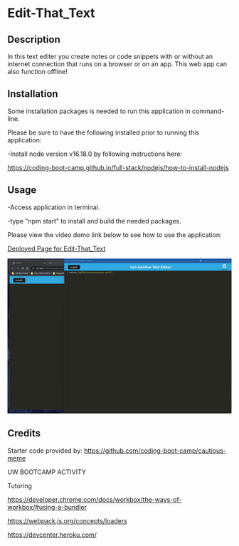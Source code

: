 # Edit-That_Text

## Description 
  
In this text editer you create notes or code snippets with or without an internet connection that runs on a browser or on an app.  This web app can also function offline!

## Installation

Some installation packages is needed to run this application in command-line.

Please be sure to have the following installed prior to running this application:

-Install node version v16.18.0 by following instructions here:

https://coding-boot-camp.github.io/full-stack/nodejs/how-to-install-nodejs


## Usage
-Access application in terminal.

-type "npm start" to install and build the needed packages.

Please view the video demo link below to see how to use the application:

<a href="https://thawing-sands-56221.herokuapp.com/">Deployed Page for Edit-That_Text</a>

    
![alt text](./Screenshot%202023-05-14%20124119.jpg)



## Credits

Starter code provided by: https://github.com/coding-boot-camp/cautious-meme

UW BOOTCAMP ACTIVITY

Tutoring

https://developer.chrome.com/docs/workbox/the-ways-of-workbox/#using-a-bundler

https://webpack.js.org/concepts/loaders

https://devcenter.heroku.com/
